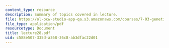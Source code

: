 ```yaml
---
content_type: resource
description: Summary of topics covered in lecture.
file: https://ol-ocw-studio-app-qa.s3.amazonaws.com/courses/7-03-genetics-fall-2004/c588e507335da36836c8ab3dfac22d01_lecture28.pdf
file_type: application/pdf
resourcetype: Document
title: lecture28.pdf
uid: c588e507-335d-a368-36c8-ab3dfac22d01
---
```

